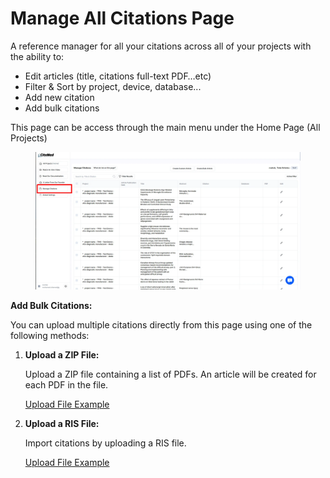 # Manage All Citations Page

A reference manager for all your citations across all of your projects with the ability to:

* Edit articles (title, citations full-text PDF…etc)
* Filter & Sort by project, device, database...
* Add new citation
* Add bulk citations

This page can be access through the main menu under the Home Page (All Projects)

<figure><img src="../.gitbook/assets/image (38).png" alt=""><figcaption></figcaption></figure>

**Add Bulk Citations:**

You can upload multiple citations directly from this page using one of the following methods:

1.  **Upload a ZIP File:**

    Upload a ZIP file containing a list of PDFs. An article will be created for each PDF in the file.

    [Upload File Example](https://prod-files-secure.s3.us-west-2.amazonaws.com/403a01b1-682f-4f98-a66d-d38465b55214/9543d5f7-2729-4267-b83f-14a930fc4784/zip_file_upload_example.zip)
2.  **Upload a RIS File:**

    Import citations by uploading a RIS file.

    [Upload File Example](https://prod-files-secure.s3.us-west-2.amazonaws.com/403a01b1-682f-4f98-a66d-d38465b55214/8f0bfec2-d928-41cf-a7f8-3c21b2d6e076/embase_url.ris)
